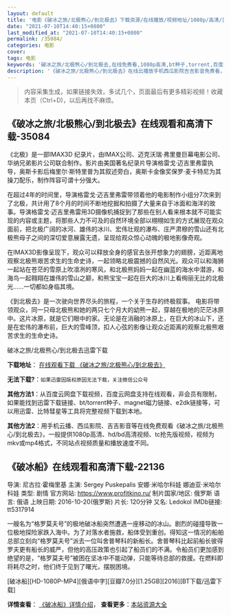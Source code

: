 ```yaml
---
layout: default
title: '电影《破冰之旅/北极熊心/到北极去》下载资源/在线播放/视频地址/1080p/高清/蓝光'
date: "2021-07-10T14:40:15+0800"
last_modified_at: "2021-07-10T14:40:15+0800"
permalink: /35084/
categories: 电影
cover:
tags: 电影
keywords: '破冰之旅/北极熊心/到北极去,在线免费看,1080p高清,bt种子,torrent,百度云盘,magnet,磁力链,迅雷下载资源'
description: '《破冰之旅/北极熊心/到北极去》在线云播放手机西瓜影院吉吉影音免费看，1080p高清bd/hd未删减完整版和tc抢先枪版，mkv/mp4格式，附带bt/torrent种子、magnet/磁力链、百度云盘、网盘资源迅雷下载链接'
---
```


>内容采集生成，如果链接失效，多试几个，页面最后有更多精彩视频！收藏本页（Ctrl+D)，以后再找不麻烦。


## 《破冰之旅/北极熊心/到北极去》在线观看和高清下载-35084

《北极》是一部IMAX3D 纪录片，由IMAX公司、迈克沃瑞&middot;弗里曼巨幕电影公司、华纳兄弟影片公司联合制作。影片由美国著名纪录片导演格雷戈·迈吉里弗雷执导，奥斯卡影后梅里尔·斯特里普为其叙述旁白，奥斯卡金像奖保罗&middot;麦卡特尼为其操刀配乐，制作阵容可谓十分强大。</p>在超过4年的时间里，导演格雷戈&middot;迈吉里弗雷带领着他的电影制作小组分7次来到了北极，共计用了8个月的时间不断地挖掘和拍摄了大量来自于冰面和海洋的故事。导演格雷戈·迈吉里弗雷用3D摄像机捕捉到了那些在别人看来根本就不可能实现的内容或主题，将那些人力不可及的自然环境全部以栩栩如生的方式展现在观众面前，把北极广阔的冰河、雄伟的冰川、宏伟壮观的瀑布、庄严肃穆的雪山还有北极熊母子之间的深切爱意展露无遗，呈现给观众惊心动魄的极地影像奇观。</p>在IMAX3D影像呈现下，观众可以释放全身的感官去张开想象力的翅膀，近距离地观察北极熊艰苦求生的生命史诗，一起领略北极震撼的自然风光。观众可以和海狮一起站在苍茫的雪原上吹凛冽的寒风，和北极熊妈妈一起在幽蓝的海水中潜游，和海鸟一起翱翔在雄伟的雪山之巅，和熊宝宝一起在巨大的冰川上看绚丽无比的北极光&hellip;…一切都如身临其境。</p>《到北极去》是一次驶向世界尽头的旅程，一个关于生存的终极叙事。 电影将带领观众，同一只母北极熊和她的两只七个月大的幼熊一起，穿越在极地的茫茫冰原中。这片冰原，就是它们眼中的家。无论是在消融的冰原上，在巨大的冰山下，还是在宏伟的瀑布前，巨大的雪峰顶，扣人心弦的影像让观众近距离的观察北极熊艰苦求生的生命史诗。</p>


破冰之旅/北极熊心/到北极去迅雷下载

**下载地址**： [在线观看下载 《破冰之旅/北极熊心/到北极去》](https://www.993dy.com//vod-detail-id-13878.html) 


**无法下载?**：`如果迅雷因版权原因无法下载，关注微信公众号 `

**其他方法1**：从百度云网盘下载视频，百度云网盘支持在线观看，非会员有限制，如果能找到迅雷下载链接、bt/torrent种子、magnet磁力链接、e2dk链接等，可以用迅雷、比特彗星等工具将完整视频下载到本地。

**其他方法2**：用手机云播、西瓜影院、吉吉影音等在线免费观看《破冰之旅/北极熊心/到北极去》，一般提供1080p高清、hd/bd高清视频、tc抢先版视频，视频为mkv或mp4格式，不同站点视频质量和播放速度不同。


## 《破冰船》在线观看和高清下载-22136

导演: 尼古拉·霍梅里基 主演: Sergey Puskepalis 安娜·米哈尔科娃 娜迪亚·米哈尔科娃 类型: 剧情 官方网站: https://www.profitkino.ru/ 制片国家/地区: 俄罗斯 语言: 俄语 上映日期: 2016-10-20(俄罗斯) 片长: 120分钟 又名: Ledokol IMDb链接: tt5317914

一艘名为“格罗莫夫号”的极地破冰船突然遭遇一座移动的冰山。剧烈的碰撞导致一位极地探险家跌入海中。为了对落水者施救，船体受到重创。得知这一情况的船舶总部立刻向“格罗莫夫号”派去一位叫舍普琴科的新船长。舍普琴科比起前船长彼得罗夫更有船长的威严，但他的高压政策也引起了船员们的不满。令船员们更加感到绝望的是，“格罗莫夫号”被困在坚冰中不能动弹，只能等待总部的救援。在燃料即将耗尽之时，他们终于见到了曙光，摆脱困境。


[破冰船][HD-1080P-MP4][俄语中字][豆瓣7.0分][1.25GB][2016][BT下载/迅雷下载]

**详情查看**： [《破冰船》详情介绍](/movie/22136/)， **查看更多**：[本站资源大全](/movie/t/all/)

